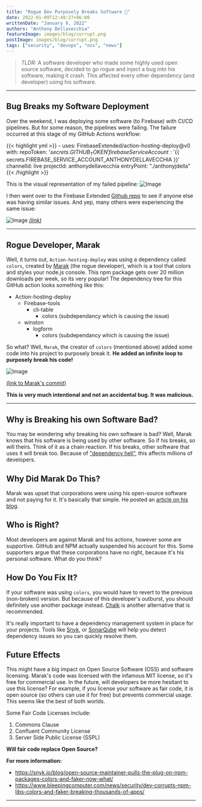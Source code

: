 ```yaml
---
title: "Rogue Dev Purposely Breaks Software 🚫"
date: 2022-01-09T12:49:27+06:00
writtenDate: "January 9, 2022"
authors: "Anthony Dellavecchia"
featureImage: images/blog/corrupt.png
postImage: images/blog/corrupt.png
tags: ["security", "devops", "oss", "news"]
---
```


> *TLDR:* A software developer who made some highly used open source software, decided to go rogue and inject a bug into his software, making it crash. This affected every other dependency (and developer) using his software.

---

## Bug Breaks my Software Deployment

Over the weekend, I was deploying some software (to Firebase) with CI/CD pipelines. But for some reason, the pipelines were failing. The failure occurred at this stage of my GitHub Actions workflow:

{{< highlight yml >}}
    - uses: FirebaseExtended/action-hosting-deploy@v0
    with:
        repoToken: '${{ secrets.GITHUB_TOKEN }}'
        firebaseServiceAccount: '${{ secrets.FIREBASE_SERVICE_ACCOUNT_ANTHONYDELLAVECCHIA }}'
        channelId: live
        projectId: anthonydellavecchia
        entryPoint: "./anthonyjdella"
{{< /highlight >}}

This is the visual representation of my failed pipeline:
![Image](/images/blog/cd-fail.png)

I then went over to the Firebase Extended [Github repo](https://github.com/FirebaseExtended/action-hosting-deploy) to see if anyone else was having similar issues. And yep, many others were experiencing the same issue:

![Image](/images/blog/issue.png)
*[(link)](https://github.com/FirebaseExtended/action-hosting-deploy/issues/188)*

---

## Rogue Developer, Marak

Well, it turns out, `Action-hosting-deploy` was using a dependency called `colors`, created by [Marak](https://github.com/Marak) (the rogue developer), which is a tool that colors and styles your node.js console. This npm package gets over 20 million downloads per week, so its very popular! The dependency tree for this GitHub action looks something like this:

* Action-hosting-deploy
    * Firebase-tools
        * cli-table
            * colors (subdependancy which is causing the issue)
    * winston
        * logform
            * colors (subdependancy which is causing the issue)

So what? Well, `Marak`, the creator of `colors` (mentioned above) added some code into his project to purposely break it. **He added an infinite loop to purposely break his code!**

![Image](/images/blog/infinite-loop.png)

[(link to Marak's commit)](https://github.com/Marak/colors.js/commit/074a0f8ed0c31c35d13d28632bd8a049ff136fb6)

**This is very much intentional and not an accidental bug. It was malicious.**

---

## Why is Breaking his own Software Bad?

You may be wondering why breaking his own software is bad? Well, Marak knows that his software is being used by other software. So if his breaks, so will theirs. Think of it as a chain reaction. If his breaks, other software that uses it will break too. Because of ["dependency hell"](https://en.wikipedia.org/wiki/Dependency_hell), this affects millions of developers.

## Why Did Marak Do This?

Marak was upset that corporations were using his open-source software and not paying for it. It's basically that simple. He posted an [article on his blog](https://web.archive.org/web/20210628030444/https://marak.com/blog/2021-04-25-monetizing-open-source-is-problematic).

## Who is Right?

Most developers are against Marak and his actions, however some are supportive. GitHub and NPM actually suspended his account for this. Some supporters argue that these corporations have no right, because it's his personal software. What do you think?

## How Do You Fix It?

If your software was using `colors`, you would have to revert to the previous (non-broken) version. But because of this developer's outburst, you should definitely use another package instead. [Chalk](https://github.com/chalk/chalk) is another alternative that is recommended.

It's really important to have a dependency management system in place for your projects. Tools like [Snyk](https://snyk.io/), or [SonarQube](https://www.sonarqube.org/) will help you detect dependency issues so you can quickly resolve them.

## Future Effects

This might have a big impact on Open Source Software (OSS) and software licensing. Marak's code was licensed with the infamous MIT license, so it's free for commercial use. In the future, will developers be more hesitant to use this license? For example, if you license your software as fair code, it is open source (so others can use it for free) but prevents commercial usage. This seems like the best of both worlds.

Some Fair Code Licenses include:

1. Commons Clause
2. Confluent Community License
3. Server Side Public License (SSPL)

**Will fair code replace Open Source?**

**For more information:**
- https://snyk.io/blog/open-source-maintainer-pulls-the-plug-on-npm-packages-colors-and-faker-now-what/
- https://www.bleepingcomputer.com/news/security/dev-corrupts-npm-libs-colors-and-faker-breaking-thousands-of-apps/

---
